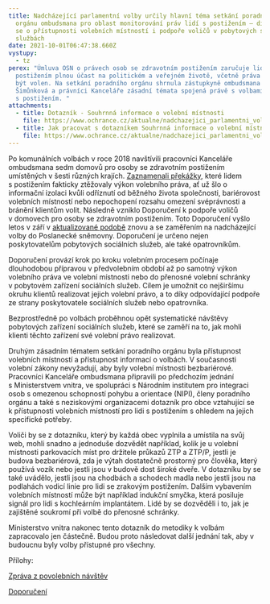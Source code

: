 ```yaml
---
title: Nadcházející parlamentní volby určily hlavní téma setkání poradního
  orgánu ombudsmana pro oblast monitorování práv lidí s postižením – diskutovalo
  se o přístupnosti volebních místností i podpoře voličů v pobytových sociálních
  službách
date: 2021-10-01T06:47:38.660Z
vystupy:
  - tz
perex: "Úmluva OSN o právech osob se zdravotním postižením zaručuje lidem s
  postižením plnou účast na politickém a veřejném životě, včetně práva volit a
  být volen. Na setkání poradního orgánu shrnula zástupkyně ombudsmana Monika
  Šimůnková a právníci Kanceláře zásadní témata spojená právě s volbami a lidmi
  s postižením. "
attachments:
  - title: Dotazník - Souhrnná informace o volební místnosti
    file: https://www.ochrance.cz/aktualne/nadchazejici_parlamentni_volby_urcily_hlavni_tema_setkani_poradniho_organu_ombudsmana_pro_oblast_monitorovani_prav_lidi_s_postizenim_diskutovalo_se_o_pristupnosti_volebnich_mistnosti_i_podpore_volicu_v_pobytovych_socialnich_sluzbach/dotaznik_-_souhrnna_informace_o_volebni_mistnosti.docx
  - title: Jak pracovat s dotazníkem Souhrnná informace o volební místnosti
    file: https://www.ochrance.cz/aktualne/nadchazejici_parlamentni_volby_urcily_hlavni_tema_setkani_poradniho_organu_ombudsmana_pro_oblast_monitorovani_prav_lidi_s_postizenim_diskutovalo_se_o_pristupnosti_volebnich_mistnosti_i_podpore_volicu_v_pobytovych_socialnich_sluzbach/jak_pracovat_s_dotaznikem_souhrnna_informace_o_volebni_mistnosti.docx
---
```

<p>Po komunálních volbách v&nbsp;roce 2018 navštívili pracovníci Kanceláře ombudsmana sedm&nbsp;domovů pro osoby se zdravotním postižením umístěných v&nbsp;šesti různých krajích. <a href="https://eso.ochrance.cz/Nalezene/Edit/8192">Zaznamenali překážky</a>, které lidem s&nbsp;postižením fakticky ztěžovaly výkon volebního práva, ať už šlo o informační izolaci kvůli odříznutí od běžného života společnosti, bariérovost volebních místností nebo nepochopení rozsahu omezení svéprávnosti a bránění klientům volit. Následně vzniklo Doporučení k&nbsp;podpoře voličů v&nbsp;domovech pro osoby se zdravotním postižením. Toto Doporučení vyšlo letos v&nbsp;září v <a href="https://eso.ochrance.cz/Nalezene/Edit/9676">aktualizované podobě</a>&nbsp;znovu a se zaměřením na nadcházející volby do Poslanecké sněmovny. Doporučení je určeno nejen poskytovatelům pobytových sociálních služeb, ale také opatrovníkům.&nbsp;&nbsp;</p>

<p>Doporučení provází krok po kroku volebním procesem počínaje dlouhodobou přípravou v&nbsp;předvolebním období až po samotný výkon volebního práva ve volební místnosti nebo do přenosné volební schránky v&nbsp;pobytovém zařízení sociálních služeb. Cílem je umožnit co nejširšímu okruhu klientů realizovat jejich volební právo, a to díky odpovídající podpoře ze strany poskytovatele sociálních služeb nebo opatrovníka.</p>

<p>Bezprostředně po volbách proběhnou opět systematické návštěvy pobytových zařízení sociálních služeb, které se zaměří na to, jak mohli klienti těchto zařízení své volební právo realizovat.</p>

<p>Druhým zásadním tématem setkání poradního orgánu byla přístupnost volebních místností a přístupnost informací o volbách. V&nbsp;současnosti volební zákony nevyžadují, aby byly volební místnosti bezbariérové. Pracovníci Kanceláře ombudsmana připravili po předchozím jednání s&nbsp;Ministerstvem vnitra, ve spolupráci s&nbsp;Národním institutem pro integraci osob s&nbsp;omezenou schopností pohybu a orientace (NIPI), členy poradního orgánu a také s&nbsp;neziskovými organizacemi&nbsp;dotazník pro obce vztahující se k&nbsp;přístupnosti volebních místností pro lidi s&nbsp;postižením s&nbsp;ohledem na jejich specifické potřeby.</p>

<p>Voliči by se z&nbsp;dotazníku, který by každá obec vyplnila a umístila na svůj web, mohli snadno a jednoduše dozvědět například, kolik je u volební místnosti parkovacích míst pro držitele průkazů ZTP a ZTP/P, jestli je budova bezbariérová, zda je výtah dostatečně prostorný pro člověka, který používá vozík nebo jestli jsou v budově dost široké dveře. V dotazníku by se také uvádělo, jestli jsou na chodbách a schodech madla nebo jestli jsou na podlahách vodicí linie pro lidi se zrakovým postižením. Dalším vybavením volebních místností může být například indukční smyčka, která posiluje signál pro lidi s kochleárním implantátem. Lidé by se dozvěděli i to, jak je zajištěné soukromí při volbě do přenosné schránky.</p>

<p>Ministerstvo vnitra nakonec tento dotazník do metodiky k&nbsp;volbám zapracovalo jen částečně. Budou proto následovat další jednání tak, aby v budoucnu byly volby přístupné pro všechny.</p>

<p>Přílohy:</p>

<p><a href="https://eso.ochrance.cz/Nalezene/Edit/8192">Zpráva z povolebních návštěv</a></p>

<p><a href="https://eso.ochrance.cz/Nalezene/Edit/9676">Doporučení</a></p>
